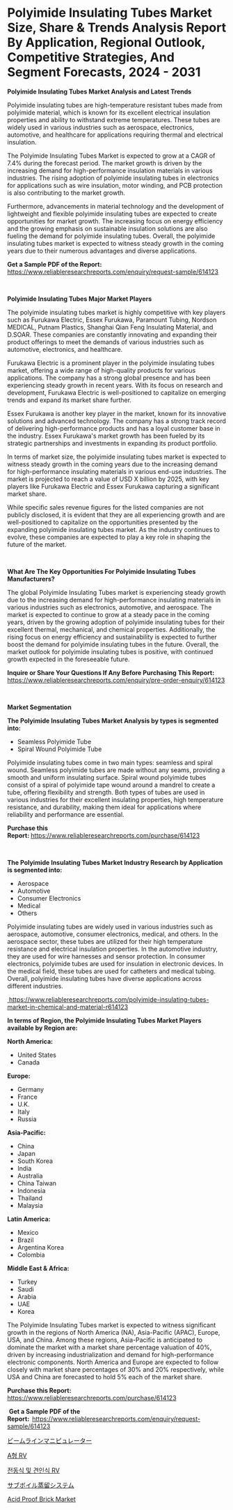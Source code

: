 <p><h1>Polyimide Insulating Tubes Market Size, Share & Trends Analysis Report By Application, Regional Outlook, Competitive Strategies, And Segment Forecasts, 2024 - 2031</h1></p><p><strong>Polyimide Insulating Tubes Market Analysis and Latest Trends</strong></p>
<p><p>Polyimide insulating tubes are high-temperature resistant tubes made from polyimide material, which is known for its excellent electrical insulation properties and ability to withstand extreme temperatures. These tubes are widely used in various industries such as aerospace, electronics, automotive, and healthcare for applications requiring thermal and electrical insulation.</p><p>The Polyimide Insulating Tubes Market is expected to grow at a CAGR of 7.4% during the forecast period. The market growth is driven by the increasing demand for high-performance insulation materials in various industries. The rising adoption of polyimide insulating tubes in electronics for applications such as wire insulation, motor winding, and PCB protection is also contributing to the market growth.</p><p>Furthermore, advancements in material technology and the development of lightweight and flexible polyimide insulating tubes are expected to create opportunities for market growth. The increasing focus on energy efficiency and the growing emphasis on sustainable insulation solutions are also fueling the demand for polyimide insulating tubes. Overall, the polyimide insulating tubes market is expected to witness steady growth in the coming years due to their numerous advantages and diverse applications.</p></p>
<p><strong>Get a Sample PDF of the Report:&nbsp;</strong> <a href="https://www.reliableresearchreports.com/enquiry/request-sample/614123">https://www.reliableresearchreports.com/enquiry/request-sample/614123</a></p>
<p>&nbsp;</p>
<p><strong>Polyimide Insulating Tubes Major Market Players</strong></p>
<p><p>The polyimide insulating tubes market is highly competitive with key players such as Furukawa Electric, Essex Furukawa, Paramount Tubing, Nordson MEDICAL, Putnam Plastics, Shanghai Qian Feng Insulating Material, and D.SOAR. These companies are constantly innovating and expanding their product offerings to meet the demands of various industries such as automotive, electronics, and healthcare.</p><p>Furukawa Electric is a prominent player in the polyimide insulating tubes market, offering a wide range of high-quality products for various applications. The company has a strong global presence and has been experiencing steady growth in recent years. With its focus on research and development, Furukawa Electric is well-positioned to capitalize on emerging trends and expand its market share further.</p><p>Essex Furukawa is another key player in the market, known for its innovative solutions and advanced technology. The company has a strong track record of delivering high-performance products and has a loyal customer base in the industry. Essex Furukawa's market growth has been fueled by its strategic partnerships and investments in expanding its product portfolio.</p><p>In terms of market size, the polyimide insulating tubes market is expected to witness steady growth in the coming years due to the increasing demand for high-performance insulating materials in various end-use industries. The market is projected to reach a value of USD X billion by 2025, with key players like Furukawa Electric and Essex Furukawa capturing a significant market share.</p><p>While specific sales revenue figures for the listed companies are not publicly disclosed, it is evident that they are all experiencing growth and are well-positioned to capitalize on the opportunities presented by the expanding polyimide insulating tubes market. As the industry continues to evolve, these companies are expected to play a key role in shaping the future of the market.</p></p>
<p>&nbsp;</p>
<p><strong>What Are The Key Opportunities For Polyimide Insulating Tubes Manufacturers?</strong></p>
<p><p>The global Polyimide Insulating Tubes market is experiencing steady growth due to the increasing demand for high-performance insulating materials in various industries such as electronics, automotive, and aerospace. The market is expected to continue to grow at a steady pace in the coming years, driven by the growing adoption of polyimide insulating tubes for their excellent thermal, mechanical, and chemical properties. Additionally, the rising focus on energy efficiency and sustainability is expected to further boost the demand for polyimide insulating tubes in the future. Overall, the market outlook for polyimide insulating tubes is positive, with continued growth expected in the foreseeable future.</p></p>
<p><strong>Inquire or Share Your Questions If Any Before Purchasing This Report:</strong> <a href="https://www.reliableresearchreports.com/enquiry/pre-order-enquiry/614123">https://www.reliableresearchreports.com/enquiry/pre-order-enquiry/614123</a></p>
<p>&nbsp;</p>
<p><strong>Market Segmentation</strong></p>
<p><strong>The Polyimide Insulating Tubes Market Analysis by types is segmented into:</strong></p>
<p><ul><li>Seamless Polyimide Tube</li><li>Spiral Wound Polyimide Tube</li></ul></p>
<p><p>Polyimide insulating tubes come in two main types: seamless and spiral wound. Seamless polyimide tubes are made without any seams, providing a smooth and uniform insulating surface. Spiral wound polyimide tubes consist of a spiral of polyimide tape wound around a mandrel to create a tube, offering flexibility and strength. Both types of tubes are used in various industries for their excellent insulating properties, high temperature resistance, and durability, making them ideal for applications where reliability and performance are essential.</p></p>
<p><strong>Purchase this Report:&nbsp;</strong><a href="https://www.reliableresearchreports.com/purchase/614123">https://www.reliableresearchreports.com/purchase/614123</a></p>
<p>&nbsp;</p>
<p><strong>The Polyimide Insulating Tubes Market Industry Research by Application is segmented into:</strong></p>
<p><ul><li>Aerospace</li><li>Automotive</li><li>Consumer Electronics</li><li>Medical</li><li>Others</li></ul></p>
<p><p>Polyimide insulating tubes are widely used in various industries such as aerospace, automotive, consumer electronics, medical, and others. In the aerospace sector, these tubes are utilized for their high temperature resistance and electrical insulation properties. In the automotive industry, they are used for wire harnesses and sensor protection. In consumer electronics, polyimide tubes are used for insulation in electronic devices. In the medical field, these tubes are used for catheters and medical tubing. Overall, polyimide insulating tubes have diverse applications across different industries.</p></p>
<p><a href="https://www.reliableresearchreports.com/polyimide-insulating-tubes-market-in-chemical-and-material-r614123">&nbsp;https://www.reliableresearchreports.com/polyimide-insulating-tubes-market-in-chemical-and-material-r614123</a></p>
<p><strong>In terms of Region, the Polyimide Insulating Tubes Market Players available by Region are:</strong></p>
<p>
    <p> <strong> North America: </strong>
        <ul>
            <li>United States</li>
            <li>Canada</li>
        </ul>
        </p> 
    <p> <strong> Europe: </strong>
        <ul>
            <li>Germany</li>
            <li>France</li>
            <li>U.K.</li>
            <li>Italy</li>
            <li>Russia</li>
        </ul>
        </p> 
    <p> <strong> Asia-Pacific: </strong>
        <ul>
            <li>China</li>
            <li>Japan</li>
            <li>South Korea</li>
            <li>India</li>
            <li>Australia</li>
            <li>China Taiwan</li>
            <li>Indonesia</li>
            <li>Thailand</li>
            <li>Malaysia</li>
        </ul>
        </p> 
    <p> <strong> Latin America: </strong>
        <ul>
            <li>Mexico</li>
            <li>Brazil</li>
            <li>Argentina Korea</li>
            <li>Colombia</li>
        </ul>
        </p> 
    <p> <strong> Middle East & Africa: </strong>
        <ul>
            <li>Turkey</li>
            <li>Saudi</li>
            <li>Arabia</li>
            <li>UAE</li>
            <li>Korea</li>
        </ul>
    </p>
    </p>
<p><p>The Polyimide Insulating Tubes market is expected to witness significant growth in the regions of North America (NA), Asia-Pacific (APAC), Europe, USA, and China. Among these regions, Asia-Pacific is anticipated to dominate the market with a market share percentage valuation of 40%, driven by increasing industrialization and demand for high-performance electronic components. North America and Europe are expected to follow closely with market share percentages of 30% and 20% respectively, while USA and China are forecasted to hold 5% each of the market share.</p></p>
<p><strong>Purchase this Report: </strong><a href="https://www.reliableresearchreports.com/purchase/614123">https://www.reliableresearchreports.com/purchase/614123</a></p>
<p>&nbsp;<strong>Get a Sample PDF of the Report:&nbsp;&nbsp;</strong><a href="https://www.reliableresearchreports.com/enquiry/request-sample/614123">https://www.reliableresearchreports.com/enquiry/request-sample/614123</a></p>
<p><strong></strong></p>
<p><p><a href="https://github.com/DayanaRunolfsdottir/Market-Research-Report-List-1/blob/main/911033999749.md">ビームラインマニピュレーター</a></p><p><a href="https://github.com/durgin521/Market-Research-Report-List-1/blob/main/988838391108.md">A형 RV</a></p><p><a href="https://github.com/Evans21Bill/Market-Research-Report-List-1/blob/main/776385291109.md">전동식 및 견인식 RV</a></p><p><a href="https://github.com/VinceMarvin1/Market-Research-Report-List-1/blob/main/906588699748.md">サブボイル蒸留システム</a></p><p><a href="https://github.com/JuliaFadel1922/Market-Research-Report-List-1/blob/main/acid-proof-brick-market.md">Acid Proof Brick Market</a></p></p>